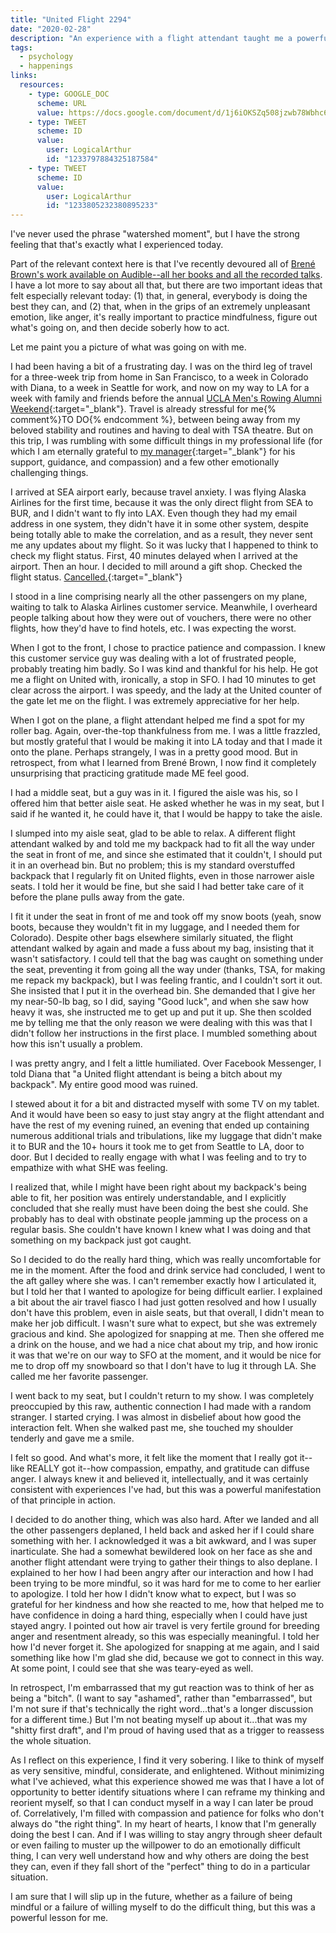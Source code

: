 ```yaml
---
title: "United Flight 2294"
date: "2020-02-28"
description: "An experience with a flight attendant taught me a powerful lesson about compassion and mindfulness."
tags:
  - psychology
  - happenings
links:
  resources:
    - type: GOOGLE_DOC
      scheme: URL
      value: https://docs.google.com/document/d/1j6iOKSZq508jzwb78Wbhc6AvZKuWaePo89o9ZiW7qLM/edit
    - type: TWEET
      scheme: ID
      value:
        user: LogicalArthur
        id: "1233797884325187584"
    - type: TWEET
      scheme: ID
      value:
        user: LogicalArthur
        id: "1233805232380895233"
---
```


I've never used the phrase "watershed moment", but I have the strong feeling that that's exactly what I experienced today.

Part of the relevant context here is that I've recently devoured all of [Brené Brown's work available on Audible--all her books and all the recorded talks](/about#psychological-and-emotional-well-being). I have a lot more to say about all that, but there are two important ideas that felt especially relevant today: (1) that, in general, everybody is doing the best they can, and (2) that, when in the grips of an extremely unpleasant emotion, like anger, it's really important to practice mindfulness, figure out what's going on, and then decide soberly how to act.

Let me paint you a picture of what was going on with me.

I had been having a bit of a frustrating day. I was on the third leg of travel for a three-week trip from home in San Francisco, to a week in Colorado with Diana, to a week in Seattle for work, and now on my way to LA for a week with family and friends before the annual [UCLA Men's Rowing Alumni Weekend](https://www.uclamensrowing.com/banquetinfo){:target="&lowbar;blank"}. Travel is already stressful for me{% comment%}TO DO{% endcomment %}, between being away from my beloved stability and routines and having to deal with TSA theatre. But on this trip, I was rumbling with some difficult things in my professional life (for which I am eternally grateful to [my manager](https://www.linkedin.com/in/paul-lewis-2742ba13/){:target="&lowbar;blank"} for his support, guidance, and compassion) and a few other emotionally challenging things.

I arrived at SEA airport early, because travel anxiety. I was flying Alaska Airlines for the first time, because it was the only direct flight from SEA to BUR, and I didn't want to fly into LAX. Even though they had my email address in one system, they didn't have it in some other system, despite being totally able to make the correlation, and as a result, they never sent me any updates about my flight. So it was lucky that I happened to think to check my flight status. First, 40 minutes delayed when I arrived at the airport. Then an hour. I decided to mill around a gift shop. Checked the flight status. [Cancelled.](https://twitter.com/LogicalArthur/status/1233537338506014720){:target="&lowbar;blank"}

I stood in a line comprising nearly all the other passengers on my plane, waiting to talk to Alaska Airlines customer service. Meanwhile, I overheard people talking about how they were out of vouchers, there were no other flights, how they'd have to find hotels, etc. I was expecting the worst.

When I got to the front, I chose to practice patience and compassion. I knew this customer service guy was dealing with a lot of frustrated people, probably treating him badly. So I was kind and thankful for his help. He got me a flight on United with, ironically, a stop in SFO. I had 10 minutes to get clear across the airport. I was speedy, and the lady at the United counter of the gate let me on the flight. I was extremely appreciative for her help.

When I got on the plane, a flight attendant helped me find a spot for my roller bag. Again, over-the-top thankfulness from me. I was a little frazzled, but mostly grateful that I would be making it into LA today and that I made it onto the plane. Perhaps strangely, I was in a pretty good mood. But in retrospect, from what I learned from Brené Brown, I now find it completely unsurprising that practicing gratitude made ME feel good.

I had a middle seat, but a guy was in it. I figured the aisle was his, so I offered him that better aisle seat. He asked whether he was in my seat, but I said if he wanted it, he could have it, that I would be happy to take the aisle.

I slumped into my aisle seat, glad to be able to relax. A different flight attendant walked by and told me my backpack had to fit all the way under the seat in front of me, and since she estimated that it couldn't, I should put it in an overhead bin. But no problem; this is my standard overstuffed backpack that I regularly fit on United flights, even in those narrower aisle seats. I told her it would be fine, but she said I had better take care of it before the plane pulls away from the gate.

I fit it under the seat in front of me and took off my snow boots (yeah, snow boots, because they wouldn't fit in my luggage, and I needed them for Colorado). Despite other bags elsewhere similarly situated, the flight attendant walked by again and made a fuss about my bag, insisting that it wasn't satisfactory. I could tell that the bag was caught on something under the seat, preventing it from going all the way under (thanks, TSA, for making me repack my backpack), but I was feeling frantic, and I couldn't sort it out. She insisted that I put it in the overhead bin. She demanded that I give her my near-50-lb bag, so I did, saying "Good luck", and when she saw how heavy it was, she instructed me to get up and put it up. She then scolded me by telling me that the only reason we were dealing with this was that I didn't follow her instructions in the first place. I mumbled something about how this isn't usually a problem.

I was pretty angry, and I felt a little humiliated. Over Facebook Messenger, I told Diana that "a United flight attendant is being a bitch about my backpack". My entire good mood was ruined.

I stewed about it for a bit and distracted myself with some TV on my tablet. And it would have been so easy to just stay angry at the flight attendant and have the rest of my evening ruined, an evening that ended up containing numerous additional trials and tribulations, like my luggage that didn't make it to BUR and the 10+ hours it took me to get from Seattle to LA, door to door. But I decided to really engage with what I was feeling and to try to empathize with what SHE was feeling.

I realized that, while I might have been right about my backpack's being able to fit, her position was entirely understandable, and I explicitly concluded that she really must have been doing the best she could. She probably has to deal with obstinate people jamming up the process on a regular basis. She couldn't have known I knew what I was doing and that something on my backpack just got caught.

So I decided to do the really hard thing, which was really uncomfortable for me in the moment. After the food and drink service had concluded, I went to the aft galley where she was. I can't remember exactly how I articulated it, but I told her that I wanted to apologize for being difficult earlier. I explained a bit about the air travel fiasco I had just gotten resolved and how I usually don't have this problem, even in aisle seats, but that overall, I didn't mean to make her job difficult. I wasn't sure what to expect, but she was extremely gracious and kind. She apologized for snapping at me. Then she offered me a drink on the house, and we had a nice chat about my trip, and how ironic it was that we're on our way to SFO at the moment, and it would be nice for me to drop off my snowboard so that I don't have to lug it through LA. She called me her favorite passenger.

I went back to my seat, but I couldn't return to my show. I was completely preoccupied by this raw, authentic connection I had made with a random stranger. I started crying. I was almost in disbelief about how good the interaction felt. When she walked past me, she touched my shoulder tenderly and gave me a smile.

I felt so good. And what's more, it felt like the moment that I really got it--like REALLY got it--how compassion, empathy, and gratitude can diffuse anger. I always knew it and believed it, intellectually, and it was certainly consistent with experiences I've had, but this was a powerful manifestation of that principle in action.

I decided to do another thing, which was also hard. After we landed and all the other passengers deplaned, I held back and asked her if I could share something with her. I acknowledged it was a bit awkward, and I was super inarticulate. She had a somewhat bewildered look on her face as she and another flight attendant were trying to gather their things to also deplane. I explained to her how I had been angry after our interaction and how I had been trying to be more mindful, so it was hard for me to come to her earlier to apologize. I told her how I didn't know what to expect, but I was so grateful for her kindness and how she reacted to me, how that helped me to have confidence in doing a hard thing, especially when I could have just stayed angry. I pointed out how air travel is very fertile ground for breeding anger and resentment already, so this was especially meaningful. I told her how I'd never forget it. She apologized for snapping at me again, and I said something like how I'm glad she did, because we got to connect in this way. At some point, I could see that she was teary-eyed as well.

In retrospect, I'm embarrassed that my gut reaction was to think of her as being a "bitch". (I want to say "ashamed", rather than "embarrassed", but I'm not sure if that's technically the right word...that's a longer discussion for a different time.) But I'm not beating myself up about it...that was my "shitty first draft", and I'm proud of having used that as a trigger to reassess the whole situation.

As I reflect on this experience, I find it very sobering. I like to think of myself as very sensitive, mindful, considerate, and enlightened. Without minimizing what I've achieved, what this experience showed me was that I have a lot of opportunity to better identify situations where I can reframe my thinking and reorient myself, so that I can conduct myself in a way I can later be proud of. Correlatively, I'm filled with compassion and patience for folks who don't always do "the right thing". In my heart of hearts, I know that I'm generally doing the best I can. And if I was willing to stay angry through sheer default or even failing to muster up the willpower to do an emotionally difficult thing, I can very well understand how and why others are doing the best they can, even if they fall short of the "perfect" thing to do in a particular situation.

I am sure that I will slip up in the future, whether as a failure of being mindful or a failure of willing myself to do the difficult thing, but this was a powerful lesson for me.
